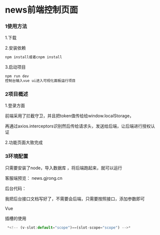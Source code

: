 # news前端控制页面

### 1使用方法

1.下载

2.安装依赖

```js
npm install或者cnpm install
```

3.启动项目

```js
npm run dev
控制台输入vue ui进入可视化面板运行项目
```

### 2项目概述

1.登录方面

前端采用了拦截守卫，并且把token值传给给window.localStorage，

再通过axios.interceptors识别然后传给请求头，发送给后端，让后端进行授权认证

2.功能页面大致完成

### 3环境配置

只需要安装了node，导入数据库 ，将后端跑起来，就可以运行

客服端预览： news.gjrong.cn

后台代码： 

我把后台接口文档写好了，不需要会后端，只需要按照接口，添加参数即可

Vue

插槽的使用

```js
 *<!-- (v-slot:default="scope")==(slot-scope="scope") -->*
```






